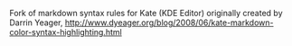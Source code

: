 Fork of markdown syntax rules for Kate (KDE Editor) originally created by Darrin Yeager,
http://www.dyeager.org/blog/2008/06/kate-markdown-color-syntax-highlighting.html

